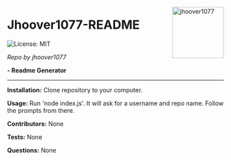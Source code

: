 
<a href="https://github.com/jhoover1077" style="float:right"><img src="https://avatars0.githubusercontent.com/u/63817367?s=460&v=4" alt="jhoover1077" title="jhoover1077" width="120" height="120"></a>

# Jhoover1077-README

![License: MIT](https://img.shields.io/badge/License-None-brightgreen)

_Repo by jhoover1077_

__- Readme Generator__

---

__Installation:__
Clone repository to your computer.

__Usage:__
Run 'node index.js'. It will ask for a username and repo name.  Follow the prompts from there.

__Contributors:__
None

__Tests:__
None

__Questions:__
None
